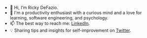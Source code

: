 - 👋  Hi, I’m Ricky DeFazio.
- 🎯  I'm a productivity enthusiast with a curious mind and a love for learning, software engineering, and psychology.
- 📫  The best way to reach me: [LinkedIn](http://linkedin.com/in/rickydefazio).
- 💡  Sharing tips and insights for self-improvement on [Twitter](http://twitter.com/rickydefazio).

